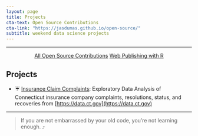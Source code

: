 ```yaml
---
layout: page
title: Projects
cta-text: Open Source Contributions
cta-link: "https://jasdumas.github.io/open-source/"
subtitle: weekend data science projects
---
```


---------------

<div align="center">
<a href="https://jasdumas.github.io/open-source/" class="btn btn-success">All Open Source Contributions</a> 
<a href="http://rpubs.com/jasdumas/" class="btn btn-info">Web Publishing with R</a>
</div>


## Projects

* :umbrella: [Insurance Claim Complaints](http://rpubs.com/jasdumas/eda-ct-insurance): Exploratory Data Analysis of Connecticut insurance company complaints, resolutions, status, and recoveries from [https://data.ct.gov](https://data.ct.gov) 

---

> If you are not embarrassed by your old code, you’re not learning enough. :arrow_heading_up:
